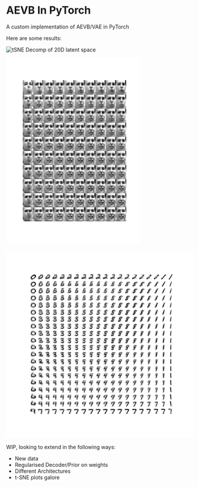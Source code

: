 # AEVB In PyTorch

A custom implementation of AEVB/VAE in PyTorch

Here are some results:

<img src="Images/tSNE_20D.png =300x" alt="tSNE Decomp of 20D latent space" style="width: 200px;"/>

![Frey Face](Images/Frey.png?raw=true "Interpolation Plot: Frey")

![MNIST](Images/MNIST.png?raw=true "Interpolation Plot: MNIST")


WIP, looking to extend in the following ways:
* New data
* Regularised Decoder/Prior on weights
* Different Architectures
* t-SNE plots galore
